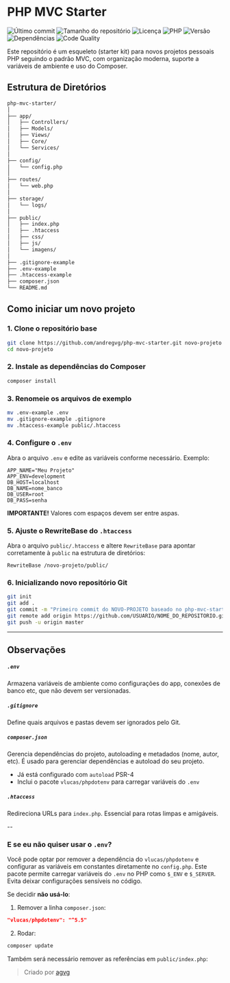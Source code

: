 # PHP MVC Starter

![Último commit](https://img.shields.io/github/last-commit/andregvg/php-mvc-starter?label=último%20commit)
![Tamanho do repositório](https://img.shields.io/github/repo-size/andregvg/php-mvc-starter)
![Licença](https://img.shields.io/github/license/andregvg/php-mvc-starter)
![PHP](https://img.shields.io/badge/PHP-%5E8.0-blue)
![Versão](https://img.shields.io/badge/versão-0.1.0-blueviolet)
![Dependências](https://img.shields.io/badge/composer--dependencies-up%20to%20date-brightgreen)
![Code Quality](https://img.shields.io/badge/qualidade--do--código-A-brightgreen)

Este repositório é um esqueleto (starter kit) para novos projetos pessoais PHP seguindo o padrão MVC, com organização moderna, suporte a variáveis de ambiente e uso do Composer.


## Estrutura de Diretórios

```bash
php-mvc-starter/
│
├── app/
│   ├── Controllers/
│   ├── Models/
│   ├── Views/
│   ├── Core/
│   └── Services/
│
├── config/
│   └── config.php
│
├── routes/
│   └── web.php
│
├── storage/
│   └── logs/
│
├── public/
│   ├── index.php
│   ├── .htaccess
│   ├── css/
│   ├── js/
│   └── imagens/
│
├── .gitignore-example
├── .env-example
├── .htaccess-example
├── composer.json
└── README.md
```

## Como iniciar um novo projeto

### 1. Clone o repositório base

```bash
git clone https://github.com/andregvg/php-mvc-starter.git novo-projeto
cd novo-projeto
```

### 2. Instale as dependências do Composer

```bash
composer install
```

### 3. Renomeie os arquivos de exemplo

```bash
mv .env-example .env
mv .gitignore-example .gitignore
mv .htaccess-example public/.htaccess
```

### 4. Configure o `.env`

Abra o arquivo `.env` e edite as variáveis conforme necessário. Exemplo:

```
APP_NAME="Meu Projeto"
APP_ENV=development
DB_HOST=localhost
DB_NAME=nome_banco
DB_USER=root
DB_PASS=senha
```
**IMPORTANTE!** Valores com espaços devem ser entre aspas.

### 5. Ajuste o RewriteBase do `.htaccess`

Abra o arquivo `public/.htaccess` e altere `RewriteBase` para apontar corretamente à `public` na estrutura de diretórios:

```apacheconf
RewriteBase /novo-projeto/public/
```

### 6. Inicializando novo repositório Git

```bash
git init
git add .
git commit -m "Primeiro commit do NOVO-PROJETO baseado no php-mvc-starter"
git remote add origin https://github.com/USUARIO/NOME_DO_REPOSITORIO.git
git push -u origin master
```

---


##  Observações

##### `.env`
Armazena variáveis de ambiente como configurações do app, conexões de banco etc, que não devem ser versionadas.

##### `.gitignore`
Define quais arquivos e pastas devem ser ignorados pelo Git.

##### `composer.json`
Gerencia dependências do projeto, autoloading e metadados (nome, autor, etc).
É usado para gerenciar dependências e autoload do seu projeto.

- Já está configurado com `autoload` PSR-4
- Inclui o pacote `vlucas/phpdotenv` para carregar variáveis do `.env`

##### `.htaccess`
Redireciona URLs para `index.php`. Essencial para rotas limpas e amigáveis.

--

### E se eu não quiser usar o `.env`?

Você pode optar por remover a dependência do `vlucas/phpdotenv` e configurar as variáveis em constantes diretamente no `config.php`. Este pacote permite carregar variáveis do `.env` no PHP como `$_ENV` e `$_SERVER`. Evita deixar configurações sensíveis no código.

Se decidir **não usá-lo**:

1. Remover a linha `composer.json`:

```json
"vlucas/phpdotenv": "^5.5"
```

2. Rodar:

```bash
composer update
```
 
 Também será necessário remover as referências em `public/index.php`:





> Criado por [agvg](mailto:agvg@gmail.com) 


